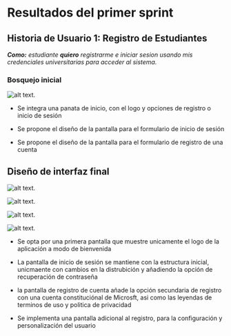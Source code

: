 # Resultados del primer sprint

## Historia de Usuario 1: Registro de Estudiantes
***Como:** estudiante **quiero** registrarme e iniciar sesion usando mis credenciales universitarias para acceder al sistema.*

### Bosquejo inicial

![alt text.](../../Recursos%20graficos/Bosquejos%20de%20interfaz/Inicio.png)

- Se integra una panata de inicio, con el logo y opciones de registro o inicio de sesión

- Se propone el diseño de la pantalla para el formulario de inicio de sesión

- Se propone el diseño de la pantalla para el formulario de registro de una cuenta


## Diseño de interfaz final

![alt text.](../../Recursos%20graficos/Diseño%20de%20interfaz/Inicio%20de%20seción.png)

![alt text.](../../Recursos%20graficos/Diseño%20de%20interfaz/Resgistro.png)

![alt text.](../../../DOCUMENTACIÓN/Recursos%20graficos/Diseño%20de%20interfaz/Registro%201.png)

![alt text.](../../Recursos%20graficos/Diseño%20de%20interfaz/Registro%202.png)

- Se opta por una primera pantalla que muestre unicamente el logo de la aplicación a modo de bienvenida

- La pantalla de inicio de sesión se mantiene con la estructura inicial, unicmaente con cambios en la distrubición y añadiendo la opción de recuperación de contraseña

- la pantalla de registro de cuenta añade la opción secundaria de registro con una cuenta constituciónal de Microsft, asi como las leyendas de terminos de uso y politica de privacidad 

- Se implementa una pantalla adicional al registro, para la configuración y personalización del usuario